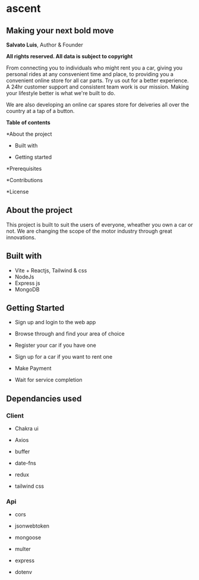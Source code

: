 # ascent

## Making your next bold move

**Salvato Luis**, Author & Founder

**All rights reserved. All data is subject to copyright**

From connecting you to individuals who might rent you a car, giving you personal rides at any consvenient time and place, to providing you a convenient online store for all car parts. Try us out for a better experience. A 24hr customer support and consistent team work is our mission. Making your lifestyle better is what we're built to do.

We are also developing an online car spares store for deiveries all over the country at a tap of a button.

**Table of contents**

*About the project

* Built with

* Getting started

*Prerequisites

*Contributions

*License

## About the project

This project is built to suit the users of everyone, wheather you own a car or not. We are changing the scope of the motor industry through great innovations.


## Built with

* Vite + Reactjs, Tailwind & css
* NodeJs
* Express js
* MongoDB

## Getting Started

* Sign up and login to the web app

* Browse through and find your area of choice

* Register your car if you have one

* Sign up for a car if you want to rent one

* Make Payment

* Wait for service completion


## Dependancies used


### Client

* Chakra ui

* Axios

* buffer

* date-fns

* redux

* tailwind css

### Api

* cors

* jsonwebtoken

* mongoose

* multer

* express

* dotenv

